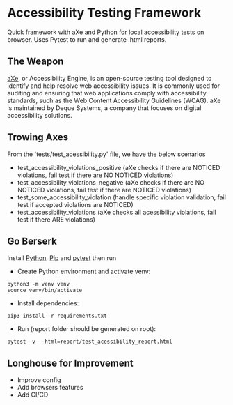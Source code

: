 # Accessibility Testing Framework

Quick framework with aXe and Python for local accessibility tests on browser. Uses Pytest to run and generate .html reports.

## The Weapon

[aXe](https://deque.com/axe), or Accessibility Engine, is an open-source testing tool designed to identify and help resolve web accessibility issues. It is commonly used for auditing and ensuring that web applications comply with accessibility standards, such as the Web Content Accessibility Guidelines (WCAG). aXe is maintained by Deque Systems, a company that focuses on digital accessibility solutions.

## Trowing Axes

From the 'tests/test_acessibility.py' file, we have the below scenarios
- test_accessibility_violations_positive (aXe checks if there are NOTICED violations, fail test if there are NO NOTICED violations)
- test_accessibility_violations_negative (aXe checks if there are NO NOTICED violations, fail test if there are NOTICED violations)
- test_some_accessibility_violation (handle specific violation validation, fail test if accepted violations are NOTICED)
- test_accessibility_violations (aXe checks all acessibility violations, fail test if there ARE violations)

## Go Berserk

Install [Python](https://www.python.org/), [Pip](https://pypi.org/) and [pytest](https://docs.pytest.org/) then run


- Create Python environment and activate venv:
```
python3 -m venv venv
source venv/bin/activate
```

- Install dependencies:
```
pip3 install -r requirements.txt
```

- Run (report folder should be generated on root):
```
pytest -v --html=report/test_acessibility_report.html
```

## Longhouse for Improvement

- Improve config
- Add browsers features
- Add CI/CD
